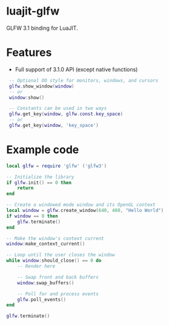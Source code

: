 # luajit-glfw
GLFW 3.1 binding for LuaJIT.

# Features
 - Full support of 3.1.0 API (except native functions)
```lua
 -- Optional OO style for monitors, windows, and cursors
 glfw.show_window(window)
 -- or
 window:show()
```
```lua
 -- Constants can be used in two ways
 glfw.get_key(window, glfw.const.key_space)
 -- or
 glfw.get_key(window, 'key_space')
```

# Example code
```lua
local glfw = require 'glfw' ('glfw3')

-- Initialize the library
if glfw.init() == 0 then
	return
end

-- Create a windowed mode window and its OpenGL context
local window = glfw.create_window(640, 480, "Hello World")
if window == 0 then
	glfw.terminate()
end

-- Make the window's context current
window:make_context_current()

-- Loop until the user closes the window
while window:should_close() == 0 do
	-- Render here

	-- Swap front and back buffers
	window:swap_buffers()

	-- Poll for and process events
	glfw.poll_events()
end

glfw.terminate()
```
